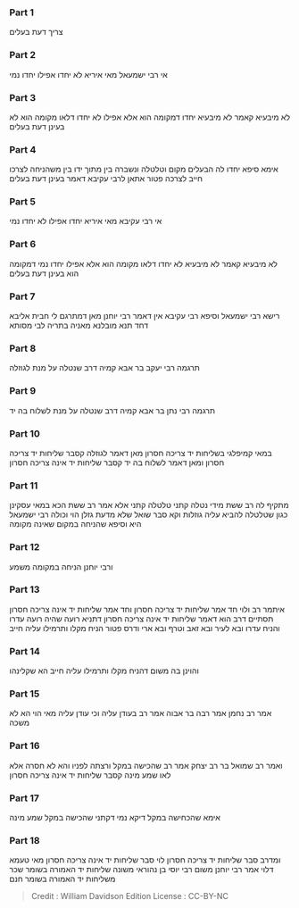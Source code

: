 
### Part 1
צריך דעת בעלים

### Part 2
אי רבי ישמעאל מאי איריא לא יחדו אפילו יחדו נמי

### Part 3
לא מיבעיא קאמר לא מיבעיא יחדו דמקומה הוא אלא אפילו לא יחדו דלאו מקומה הוא לא בעינן דעת בעלים

### Part 4
אימא סיפא יחדו לה הבעלים מקום וטלטלה ונשברה בין מתוך ידו בין משהניחה לצרכו חייב לצרכה פטור אתאן לרבי עקיבא דאמר בעינן דעת בעלים

### Part 5
אי רבי עקיבא מאי איריא יחדו אפילו לא יחדו נמי

### Part 6
לא מיבעיא קאמר לא מיבעיא לא יחדו דלאו מקומה הוא אלא אפילו יחדו נמי דמקומה הוא בעינן דעת בעלים

### Part 7
רישא רבי ישמעאל וסיפא רבי עקיבא אין דאמר רבי יוחנן מאן דמתרגם לי חבית אליבא דחד תנא מובלנא מאניה בתריה לבי מסותא

### Part 8
תרגמה רבי יעקב בר אבא קמיה דרב שנטלה על מנת לגוזלה

### Part 9
תרגמה רבי נתן בר אבא קמיה דרב שנטלה על מנת לשלוח בה יד

### Part 10
במאי קמיפלגי בשליחות יד צריכה חסרון מאן דאמר לגוזלה קסבר שליחות יד צריכה חסרון ומאן דאמר לשלוח בה יד קסבר שליחות יד אינה צריכה חסרון

### Part 11
מתקיף לה רב ששת מידי נטלה קתני טלטלה קתני אלא אמר רב ששת הכא במאי עסקינן כגון שטלטלה להביא עליה גוזלות וקא סבר שואל שלא מדעת גזלן הוי וכולה רבי ישמעאל היא וסיפא שהניחה במקום שאינה מקומה

### Part 12
ורבי יוחנן הניחה במקומה משמע

### Part 13
איתמר רב ולוי חד אמר שליחות יד צריכה חסרון וחד אמר שליחות יד אינה צריכה חסרון תסתיים דרב הוא דאמר שליחות יד אינה צריכה חסרון דתניא רועה שהיה רועה עדרו והניח עדרו ובא לעיר ובא זאב וטרף ובא ארי ודרס פטור הניח מקלו ותרמילו עליה חייב

### Part 14
והוינן בה משום דהניח מקלו ותרמילו עליה חייב הא שקלינהו

### Part 15
אמר רב נחמן אמר רבה בר אבוה אמר רב בעודן עליה וכי עודן עליה מאי הוי הא לא משכה

### Part 16
ואמר רב שמואל בר רב יצחק אמר רב שהכישה במקל ורצתה לפניו והא לא חסרה אלא לאו שמע מינה קסבר שליחות יד אינה צריכה חסרון

### Part 17
אימא שהכחישה במקל דיקא נמי דקתני שהכישה במקל שמע מינה

### Part 18
ומדרב סבר שליחות יד צריכה חסרון לוי סבר שליחות יד אינה צריכה חסרון מאי טעמא דלוי אמר רבי יוחנן משום רבי יוסי בן נהוראי משונה שליחות יד האמורה בשומר שכר משליחות יד האמורה בשומר חנם

>Credit : William Davidson Edition
>License : CC-BY-NC